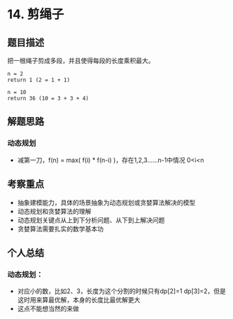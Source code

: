 # 14. 剪绳子

## 题目描述

把一根绳子剪成多段，并且使得每段的长度乘积最大。

```
n = 2
return 1 (2 = 1 + 1)

n = 10
return 36 (10 = 3 + 3 + 4)
```



## 解题思路

### 动态规划

- 减第一刀，f(n) = max( f(i) * f(n-i) )，存在1,2,3……n-1中情况 0<i<n



## 考察重点

- 抽象建模能力，具体的场景抽象为动态规划或贪婪算法解决的模型
- 动态规划和贪婪算法的理解
- 动态规划关键点从上到下分析问题、从下到上解决问题
- 贪婪算法需要扎实的数学基本功



## 个人总结

### 动态规划：

- 对应小的数，比如2、3，长度为这个分割的时候只有dp[2]=1 dp[3]=2，但是这时用来算最优解，本身的长度比最优解更大
- 这点不能想当然的来做
